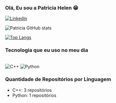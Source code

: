 ### Olá, Eu sou a Patricia Helen 😁

[![Linkedin](https://img.shields.io/badge/LinkedIn-0077B5?style=for-the-badge&logo=linkedin&logoColor=white)](https://www.linkedin.com/in/patr%C3%ADcia-m-33248b106/)

![Patricia GitHub stats](https://github-readme-stats.vercel.app/api?username=patricia-helen&show_icons=true&theme=radical)

[![Top Langs](https://github-readme-stats.vercel.app/api/top-langs/?username=patricia-helen)](https://github.com/patricia-helen/github-readme-stats)

### Tecnologia que eu uso no meu dia
<div style="display: inline_block"><br/>
<img align="center" alt="C++" src="https://img.shields.io/badge/C%2B%2B-00599C?style=for-the-badge&logo=c%2B%2B&logoColor=white"/>
<img align="center" alt="Python" src="https://img.shields.io/badge/Python-3776AB?style=for-the-badge&logo=python&logoColor=white"/>
</div>

### Quantidade de Repositórios por Linguagem
- C++:  3 repositórios
- Python: 1 repositórios

